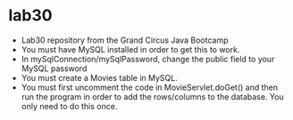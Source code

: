 # lab30
<ul>
<li>Lab30 repository from the Grand Circus Java Bootcamp</li>
<li>You must have MySQL installed in order to get this to work.</li>
<li>In mySqlConnection/mySqlPassword, change the public field to your MySQL password</li>
<li>You must create a Movies table in MySQL.</li>
<li>You must first uncomment the code in MovieServlet.doGet() and then run the program in order to add the rows/columns to the database.  You only need to do this once.</li>
<ul>
